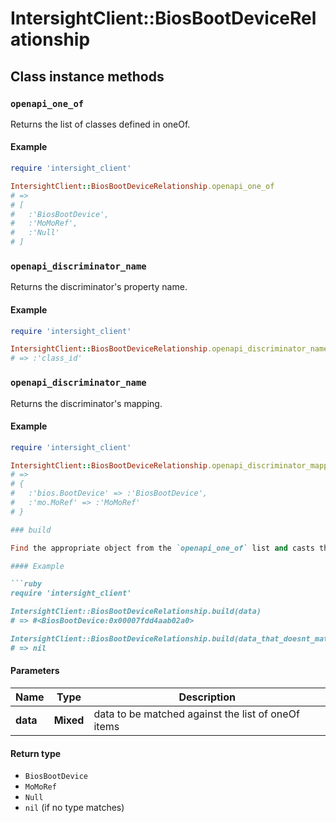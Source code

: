 # IntersightClient::BiosBootDeviceRelationship

## Class instance methods

### `openapi_one_of`

Returns the list of classes defined in oneOf.

#### Example

```ruby
require 'intersight_client'

IntersightClient::BiosBootDeviceRelationship.openapi_one_of
# =>
# [
#   :'BiosBootDevice',
#   :'MoMoRef',
#   :'Null'
# ]
```

### `openapi_discriminator_name`

Returns the discriminator's property name.

#### Example

```ruby
require 'intersight_client'

IntersightClient::BiosBootDeviceRelationship.openapi_discriminator_name
# => :'class_id'
```

### `openapi_discriminator_name`

Returns the discriminator's mapping.

#### Example

```ruby
require 'intersight_client'

IntersightClient::BiosBootDeviceRelationship.openapi_discriminator_mapping
# =>
# {
#   :'bios.BootDevice' => :'BiosBootDevice',
#   :'mo.MoRef' => :'MoMoRef'
# }

### build

Find the appropriate object from the `openapi_one_of` list and casts the data into it.

#### Example

```ruby
require 'intersight_client'

IntersightClient::BiosBootDeviceRelationship.build(data)
# => #<BiosBootDevice:0x00007fdd4aab02a0>

IntersightClient::BiosBootDeviceRelationship.build(data_that_doesnt_match)
# => nil
```

#### Parameters

| Name | Type | Description |
| ---- | ---- | ----------- |
| **data** | **Mixed** | data to be matched against the list of oneOf items |

#### Return type

- `BiosBootDevice`
- `MoMoRef`
- `Null`
- `nil` (if no type matches)

